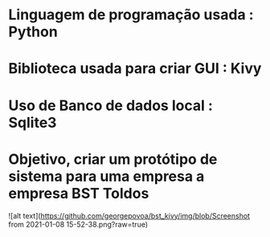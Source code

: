  # Linguagem de programação usada : Python
 # Biblioteca usada para criar GUI : Kivy
 # Uso de Banco de dados local : Sqlite3

# Objetivo, criar um protótipo de sistema para uma empresa a empresa BST Toldos

![alt text](https://github.com/georgepovoa/bst_kivy/img/blob/Screenshot from 2021-01-08 15-52-38.png?raw=true)
